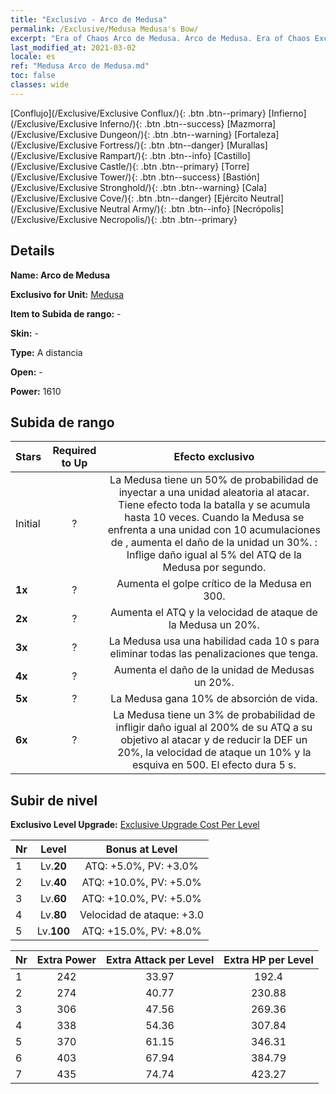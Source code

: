 ```yaml
---
title: "Exclusivo - Arco de Medusa"
permalink: /Exclusive/Medusa Medusa's Bow/
excerpt: "Era of Chaos Arco de Medusa. Arco de Medusa. Era of Chaos Exclusivo Arco de Medusa. Medusa Exclusivo."
last_modified_at: 2021-03-02
locale: es
ref: "Medusa Arco de Medusa.md"
toc: false
classes: wide
---
```

 [Conflujo](/Exclusive/Exclusive Conflux/){: .btn .btn--primary} [Infierno](/Exclusive/Exclusive Inferno/){: .btn .btn--success} [Mazmorra](/Exclusive/Exclusive Dungeon/){: .btn .btn--warning} [Fortaleza](/Exclusive/Exclusive Fortress/){: .btn .btn--danger} [Murallas](/Exclusive/Exclusive Rampart/){: .btn .btn--info} [Castillo](/Exclusive/Exclusive Castle/){: .btn .btn--primary} [Torre](/Exclusive/Exclusive Tower/){: .btn .btn--success} [Bastión](/Exclusive/Exclusive Stronghold/){: .btn .btn--warning} [Cala](/Exclusive/Exclusive Cove/){: .btn .btn--danger} [Ejército Neutral](/Exclusive/Exclusive Neutral Army/){: .btn .btn--info} [Necrópolis](/Exclusive/Exclusive Necropolis/){: .btn .btn--primary} 

## Details
 **Name: Arco de Medusa** 

 **Exclusivo for Unit:** [Medusa](/units/Medusa/) 

 **Item to Subida de rango:** -

 **Skin:** -

 **Type:** A distancia

 **Open:** -

 **Power:** 1610

## Subida de rango

  |     Stars    |  Required to Up | Efecto exclusivo |
  |:-------------|:---------------:|:---------------:|
  |  Initial  | ? | La Medusa tiene un 50% de probabilidad de inyectar <Veneno de serpiente> a una unidad aleatoria al atacar. Tiene efecto toda la batalla y se acumula hasta 10 veces. Cuando la Medusa se enfrenta a una unidad con 10 acumulaciones de <Veneno de serpiente>, aumenta el daño de la unidad un 30%. <Veneno de serpiente>: Inflige daño igual al 5% del ATQ de la Medusa por segundo. |
  | **1x** <i class="fas fa-star"/> | ? | Aumenta el golpe crítico de la Medusa en 300. |
  | **2x** <i class="fas fa-star"/> | ? | Aumenta el ATQ y la velocidad de ataque de la Medusa un 20%. |
  | **3x** <i class="fas fa-star"/> | ? | <Slough> La Medusa usa una habilidad cada 10 s para eliminar todas las penalizaciones que tenga. |
  | **4x** <i class="fas fa-star"/> | ? | Aumenta el daño de la unidad de Medusas un 20%. |
  | **5x** <i class="fas fa-star"/> | ? | La Medusa gana 10% de absorción de vida. |
  | **6x** <i class="fas fa-star"/> | ? | <Throat Seal> La Medusa tiene un 3% de probabilidad de infligir daño igual al 200% de su ATQ a su objetivo al atacar y de reducir la DEF un 20%, la velocidad de ataque un 10% y la esquiva en 500. El efecto dura 5 s. |


## Subir de nivel
 **Exclusivo Level Upgrade:** [Exclusive Upgrade Cost Per Level](/Exclusive/ExclusiveUpgradeCostPerLevel/)

  |  Nr  |   Level  | Bonus at Level |
  |:-----|:--------:|:--------------:|
  | 1 | Lv.**20** | ATQ: +5.0%, PV: +3.0% |
  | 2 | Lv.**40** | ATQ: +10.0%, PV: +5.0% |
  | 3 | Lv.**60** | ATQ: +10.0%, PV: +5.0% |
  | 4 | Lv.**80** | Velocidad de ataque: +3.0 |
  | 5 | Lv.**100** | ATQ: +15.0%, PV: +8.0% |


  |  Nr  |  Extra Power | Extra Attack per Level | Extra HP per Level |
  |:-----|:--------:|:--------:|:--------:|
  | 1 | 242 | 33.97 | 192.4 |
  | 2 | 274 | 40.77 | 230.88 |
  | 3 | 306 | 47.56 | 269.36 |
  | 4 | 338 | 54.36 | 307.84 |
  | 5 | 370 | 61.15 | 346.31 |
  | 6 | 403 | 67.94 | 384.79 |
  | 7 | 435 | 74.74 | 423.27 |


